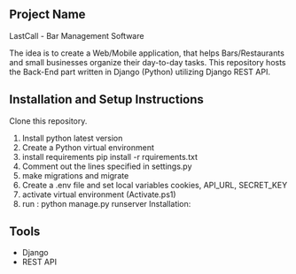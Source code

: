 ## Project Name 

LastCall - Bar Management Software 

The idea is to create a Web/Mobile application, that helps Bars/Restaurants and small businesses organize their day-to-day tasks.
This repository hosts the Back-End part written in Django (Python) utilizing Django REST API. 

## Installation and Setup Instructions

Clone this repository. 
1. Install python latest version
2. Create a Python virtual environment
3. install requirements
    pip install -r rquirements.txt
4. Comment out the lines specified in settings.py
5. make migrations and migrate 
6. Create a .env file and set local variables
    cookies, API_URL, SECRET_KEY
7. activate virtual environment (Activate.ps1)
8. run : python manage.py runserver
Installation:

## Tools

  - Django
  - REST API
 


